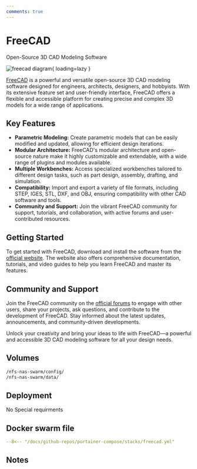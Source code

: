 ```yaml
---
comments: true
---
```


# FreeCAD

Open-Source 3D CAD Modeling Software

![freecad diagram](/assets/diagrams/freecad.png){ loading=lazy }

[FreeCAD](https://www.freecadweb.org/) is a powerful and versatile open-source 3D CAD modeling software designed for engineers, architects, designers, and hobbyists. With its extensive feature set and user-friendly interface, FreeCAD offers a flexible and accessible platform for creating precise and complex 3D models for a wide range of applications.

## Key Features

- **Parametric Modeling:** Create parametric models that can be easily modified and updated, allowing for efficient design iterations.
- **Modular Architecture:** FreeCAD's modular architecture and open-source nature make it highly customizable and extendable, with a wide range of plugins and modules available.
- **Multiple Workbenches:** Access specialized workbenches tailored to different design tasks, such as part design, assembly, drafting, and simulation.
- **Compatibility:** Import and export a variety of file formats, including STEP, IGES, STL, DXF, and OBJ, ensuring compatibility with other CAD software and tools.
- **Community and Support:** Join the vibrant FreeCAD community for support, tutorials, and collaboration, with active forums and user-contributed resources.

## Getting Started

To get started with FreeCAD, download and install the software from the [official website](https://www.freecadweb.org/). The website also offers comprehensive documentation, tutorials, and video guides to help you learn FreeCAD and master its features.

## Community and Support

Join the FreeCAD community on the [official forums](https://forum.freecadweb.org/) to engage with other users, share your projects, ask questions, and contribute to the development of FreeCAD. Stay informed about the latest updates, announcements, and community-driven developments.

Unlock your creativity and bring your ideas to life with FreeCAD—a powerful and accessible 3D CAD modeling software for all your design needs.


## Volumes

```bash
/nfs-nas-swarm/config/
/nfs-nas-swarm/data/
```

## Deployment
No Special requirments

## Docker swarm file
``` yaml linenums="1" 
--8<-- "/docs/github-repos/portainer-compose/stacks/freecad.yml"
```

## Notes


